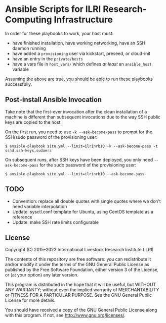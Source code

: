 # Ansible Scripts for ILRI Research-Computing Infrastructure
In order for these playbooks to work, your host must:

- have finished installation, have working networking, have an SSH daemon running
- have added a `provisioning` user via kickstart, preseed, or cloud-init
- have an entry in the `private/hosts`
- have a vars file in `host_vars/` which defines _at least_ an `ansible_host` variable

Assuming the above are true, you should be able to run these playbooks successfully.

## Post-install Ansible Invocation
Take note that the first-ever invocation after the clean installation of a machine is different than subsequent invocations due to the way SSH public keys are copied to the host.

On the first run, you need to use `-k --ask-become-pass` to prompt for the SSH/sudo password of the provisioning user:

    $ ansible-playbook site.yml --limit=ilrinrb10 -k --ask-become-pass -t sshd,ssh-keys,sudoers

On subsequent runs, after SSH keys have been deployed, you only need `--ask-become-pass` for the sudo password of the provisioning user:

    $ ansible-playbook site.yml --limit=ilrinrb10 --ask-become-pass

## TODO

- Convention: replace all double quotes with single quotes where we don't need variable interpolation
- Update: sysctl.conf template for Ubuntu, using CentOS template as a reference
- Update: make SSH rate limits configurable

## License
Copyright (C) 2015–2022 International Livestock Research Institute (ILRI)

The contents of this repository are free software: you can redistribute
it and/or modify it under the terms of the GNU General Public License
as published by the Free Software Foundation, either version 3 of the
License, or (at your option) any later version.

This program is distributed in the hope that it will be useful,
but WITHOUT ANY WARRANTY; without even the implied warranty of
MERCHANTABILITY or FITNESS FOR A PARTICULAR PURPOSE.  See the
GNU General Public License for more details.

You should have received a copy of the GNU General Public License
along with this program.  If not, see <http://www.gnu.org/licenses/>.
